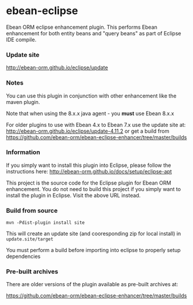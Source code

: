 ebean-eclipse
======================

Ebean ORM eclipse enhancement plugin.  This performs Ebean enhancement for both entity beans and "query beans" as part of Eclipse IDE compile.

### Update site

http://ebean-orm.github.io/eclipse/update

### Notes

You can use this plugin in conjunction with other enhancement like the maven plugin.

Note that when using the 8.x.x java agent - you **must** use Ebean 8.x.x

For older plugins to use with Ebean 4.x to Ebean 7.x use the update site at: http://ebean-orm.github.io/eclipse/update-4.11.2 or get a build from https://github.com/ebean-orm/ebean-eclipse-enhancer/tree/master/builds 


### Information

If you simply want to install this plugin into Eclipse, please follow the instructions here: http://ebean-orm.github.io/docs/setup/eclipse-apt

This project is the source code for the Eclipse plugin for Ebean ORM enhancement. You do not need to build this project if you simply want to install the plugin in Eclipse. Visit the above URL instead.

### Build from source

`mvn -Pdist-plugin install site`

This will create an update site (and cooresponding zip for local install) in `update.site/target`

You must perform a build before importing into eclipse to properly setup dependencies

### Pre-built archives

There are older versions of the plugin available as pre-built archives at:

https://github.com/ebean-orm/ebean-eclipse-enhancer/tree/master/builds 
